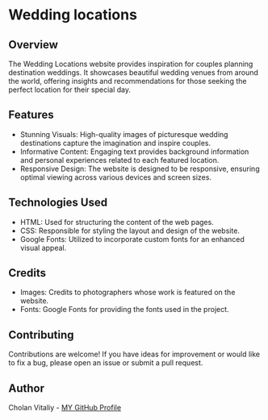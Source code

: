 # Wedding locations

## Overview
The Wedding Locations website provides inspiration for couples planning destination weddings. It showcases beautiful wedding venues from around the world, offering insights and recommendations for those seeking the perfect location for their special day.

## Features
* Stunning Visuals: High-quality images of picturesque wedding destinations capture the imagination and inspire couples.
* Informative Content: Engaging text provides background information and personal experiences related to each featured location.
* Responsive Design: The website is designed to be responsive, ensuring optimal viewing across various devices and screen sizes.

## Technologies Used
* HTML: Used for structuring the content of the web pages.
* CSS: Responsible for styling the layout and design of the website.
* Google Fonts: Utilized to incorporate custom fonts for an enhanced visual appeal.

## Credits
* Images: Credits to photographers whose work is featured on the website.
* Fonts: Google Fonts for providing the fonts used in the project.

## Contributing
Contributions are welcome! If you have ideas for improvement or would like to fix a bug, please open an issue or submit a pull request.

## Author
Cholan Vitaliy - [MY GitHub Profile](https://github.com/VitalikCholan)